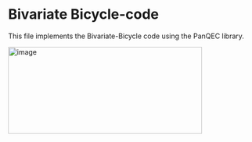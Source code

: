 # Bivariate Bicycle-code
This file implements the Bivariate-Bicycle code using the PanQEC library. 

<img width="396" height="178" alt="image" src="https://github.com/user-attachments/assets/058833f8-9132-45b1-8462-0bf013b55ce0" />
